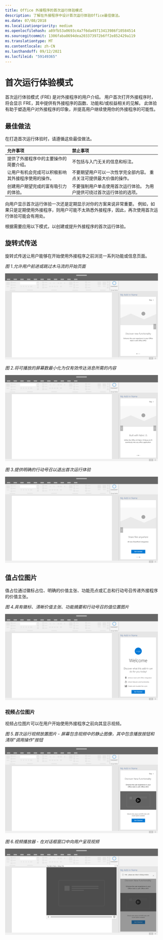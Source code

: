 ```yaml
---
title: Office 外接程序的首次运行体验模式
description: 了解在外接程序中设计首次运行体验Office最佳做法。
ms.date: 07/08/2018
ms.localizationpriority: medium
ms.openlocfilehash: a89fb53a0693c4a7f6da49713413986f10584514
ms.sourcegitcommit: 1306faba8694dea203373972b6ff2e852429a119
ms.translationtype: MT
ms.contentlocale: zh-CN
ms.lasthandoff: 09/12/2021
ms.locfileid: "59149365"
---
```

# <a name="first-run-experience-patterns"></a>首次运行体验模式

首次运行体验模式 (FRE) 是对外接程序的用户介绍。 用户首次打开外接程序时，将会显示 FRE，其中提供有外接程序的函数、功能和/或权益相关的见解。 此体验有助于塑造用户对外接程序的印象，并提高用户继续使用你的外接程序的可能性。

## <a name="best-practices"></a>最佳做法

在打造首次运行体验时，请遵循这些最佳做法。

|允许事项|禁止事项|
|:------|:------|
|提供了外接程序中的主要操作的简要介绍。 | 不包括与入门无关的信息和标注。
|让用户有机会完成可以积极影响其外接程序使用的操作。 | 不要期望用户可以一次性学完全部内容。 重点关注可提供最大价值的操作。
|创建用户期望完成的富有吸引力的体验。 | 不要强制用户单击使用首次运行体验。 为用户提供可绕过首次运行体验的选项。 |

向用户显示首次运行体验一次还是定期显示对你的方案来说非常重要。 例如，如果只是定期使用外接程序，则用户可能不太熟悉外接程序，因此，再次使用首次运行体验可能会有用处。

根据需要应用以下模式，以创建或提升外接程序的首次运行体验。

## <a name="carousel"></a>旋转式传送

旋转式传送让用户能够在开始使用外接程序之前浏览一系列功能或信息页面。

*图 1.允许用户前进或跳过木马流的开始页面*

![插图显示桌面应用程序任务窗格首次运行体验中的轮Office的第 1 步。 本示例中，任务窗格的右上方包含"跳过"操作。](../images/add-in-FRE-step-1.png)

*图 2.将可播放的屏幕数最小化为仅有效传达消息所需的内容*

![插图显示桌面应用程序任务窗格首次运行体验中的轮Office的第 2 步。 本示例中，任务窗格中有 3 个可播放的屏幕。](../images/add-in-FRE-step-2.png)

*图 3.提供明确的行动号召以退出首次运行体验*

![插图显示桌面应用程序任务窗格首次运行体验中的Office 3 步。 本示例中，任务窗格的第三个（即最后一个）屏幕显示一个开始按钮。](../images/add-in-FRE-step-3.png)

## <a name="value-placemat"></a>值占位图片

值占位通过徽标占位、明确的价值主张、功能亮点或汇总和行动号召传递外接程序的价值主张。

*图 4.具有徽标、清晰价值主张、功能摘要和行动号召的值位置图片*

![插图显示桌面应用程序任务窗格首次运行体验Office位置图。 本示例中，任务窗格显示加载项徽标、加载项说明和开始按钮。](../images/add-in-FRE-value.png)

### <a name="video-placemat"></a>视频占位图片

视频占位图片可以在用户开始使用外接程序之前向其显示视频。

*图 5.首次运行视频放置图片 - 屏幕包含视频中的静止图像，其中包含播放按钮和清除"调用操作"按钮*

![插图显示桌面应用程序任务窗格首次运行体验中的Office图片。](../images/add-in-FRE-video.png)

*图 6.视频播放器 - 在对话框窗口中向用户呈现视频*

![插图显示对话框窗口中的视频，其中Office桌面应用程序和外接程序任务窗格在后台显示。](../images/add-in-FRE-video-dialog.png)
